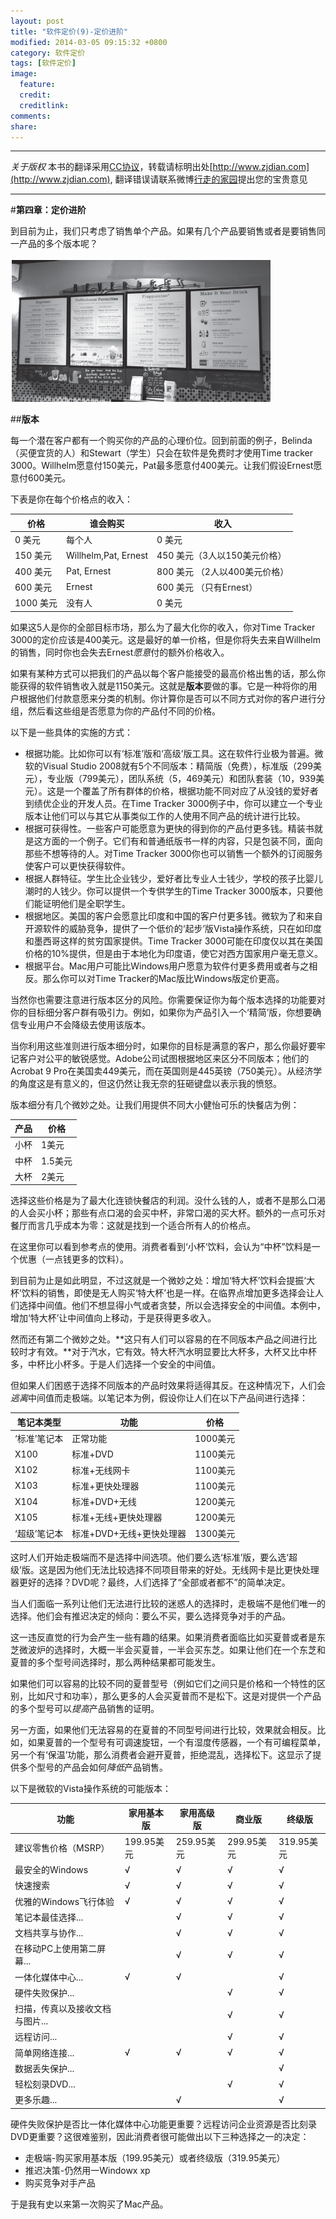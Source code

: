 ```yaml
---
layout: post
title: "软件定价(9)-定价进阶"
modified: 2014-03-05 09:15:32 +0800
category: 软件定价
tags: [软件定价]
image:
  feature: 
  credit: 
  creditlink: 
comments: 
share: 
---
```


-----

*关于版权*
本书的翻译采用[CC协议](creativecommons.org/licenses/by-nc-sa/2.5/cn/‎)，转载请标明出处[http://www.zjdian.com](http://www.zjdian.com), 翻译错误请联系微博[行走的家园](http://weibo.com/walkinghome)提出您的宝贵意见

-----

#**第四章：定价进阶**

到目前为止，我们只考虑了销售单个产品。如果有几个产品要销售或者是要销售同一产品的多个版本呢？

![定价进阶](/img/swpricing/chp4/1.png)

##**版本**

每一个潜在客户都有一个购买你的产品的心理价位。回到前面的例子，Belinda（买便宜货的人）和Stewart（学生）只会在软件是免费时才使用Time tracker 3000。Willhelm愿意付150美元，Pat最多愿意付400美元。让我们假设Ernest愿意付600美元。

下表是你在每个价格点的收入：

价格|谁会购买|收入
-----|-----|-----
0 美元|每个人|0 美元
150 美元|Willhelm,Pat, Ernest|450 美元（3人以150美元价格）
400 美元|Pat, Ernest|800 美元 （2人以400美元价格）
600 美元|Ernest|600 美元 （只有Ernest）
1000 美元|没有人|0 美元
   

如果这5人是你的全部目标市场，那么为了最大化你的收入，你对Time Tracker 3000的定价应该是400美元。这是最好的单一价格，但是你将失去来自Willhelm的销售，同时你也会失去Ernest*愿意*付的额外价格收入。

如果有某种方式可以把我们的产品以每个客户能接受的最高价格出售的话，那么你能获得的软件销售收入就是1150美元。这就是**版本**要做的事。它是一种将你的用户根据他们付款意愿来分类的机制。你计算你是否可以不同方式对你的客户进行分组，然后看这些组是否愿意为你的产品付不同的价格。

以下是一些具体的实施的方式：

+ 根据功能。比如你可以有‘标准’版和‘高级’版工具。这在软件行业极为普遍。微软的Visual Studio 2008就有5个不同版本：精简版（免费），标准版（299美元），专业版（799美元），团队系统（5，469美元）和团队套装（10，939美元）。这是一个覆盖了所有群体的价格，根据功能不同对应了从没钱的爱好者到绩优企业的开发人员。在Time Tracker 3000例子中，你可以建立一个专业版本让他们可以与其它从事类似工作的人使用不同产品的统计进行比较。
+ 根据可获得性。一些客户可能愿意为更快的得到你的产品付更多钱。精装书就是这方面的一个例子。它们有和普通纸版书一样的内容，只是包装不同，面向那些不想等待的人。对Time Tracker 3000你也可以销售一个额外的订阅服务使客户可以更快获得软件。
+ 根据人群特征。学生比企业钱少，爱好者比专业人士钱少，学校的孩子比婴儿潮时的人钱少。你可以提供一个专供学生的Time Tracker 3000版本，只要他们能证明他们是全职学生。
+ 根据地区。美国的客户会愿意比印度和中国的客户付更多钱。微软为了和来自开源软件的威胁竞争，提供了一个低价的‘起步’版Vista操作系统，只在如印度和墨西哥这样的贫穷国家提供。Time Tracker 3000可能在印度仅以其在美国价格的10%提供，但是由于本地化为印度语，使它对西方国家用户毫无意义。
+ 根据平台。Mac用户可能比Windows用户愿意为软件付更多费用或者与之相反。那么你可以对Time Tracker的Mac版比Windows版定价更高。

当然你也需要注意进行版本区分的风险。你需要保证你为每个版本选择的功能要对你的目标细分客户群有吸引力。例如，如果你为产品引入一个‘精简’版，你想要确信专业用户不会降级去使用该版本。

当你利用这些准则进行版本细分时，如果你的目标是满意的客户，那么你最好要牢记客户对公平的敏锐感觉。Adobe公司试图根据地区来区分不同版本；他们的Acrobat 9 Pro在美国卖449美元，而在英国则是445英镑（750美元）。从经济学的角度这是有意义的，但这仍然让我无奈的狂砸键盘以表示我的愤怒。

版本细分有几个微妙之处。让我们用提供不同大小健怡可乐的快餐店为例：

产品 | 价格
----- | -----
小杯|1美元
中杯|1.5美元
大杯|2美元

选择这些价格是为了最大化连锁快餐店的利润。没什么钱的人，或者不是那么口渴的人会买小杯；那些有点口渴的会买中杯，非常口渴的买大杯。额外的一点可乐对餐厅而言几乎成本为零：这就是找到一个适合所有人的价格点。

在这里你可以看到参考点的使用。消费者看到‘小杯’饮料，会认为“中杯”饮料是一个优惠（一点钱更多的饮料）。

到目前为止是如此明显，不过这就是一个微妙之处：增加‘特大杯’饮料会提振‘大杯’饮料的销售，即使是无人购买‘特大杯’也是一样。在临界点增加更多选择会让人们选择中间值。他们不想显得小气或者贪婪，所以会选择安全的中间值。本例中，增加‘特大杯’让中间值向上移动，于是获得更多收入。

然而还有第二个微妙之处。**这只有人们可以容易的在不同版本产品之间进行比较时才有效。**对于汽水，它有效。特大杯汽水明显要比大杯多，大杯又比中杯多，中杯比小杯多。于是人们选择一个安全的中间值。

但如果人们困惑于选择不同版本的产品时效果将适得其反。在这种情况下，人们会*逃离*中间值而走极端。以笔记本为例，假设你让人们在以下产品间进行选择：
  
笔记本类型|功能|价格
----|----|----
‘标准’笔记本|正常功能|1000美元
X100|标准+DVD|1100美元
X102|标准+无线网卡|1100美元
X103|标准+更快处理器|1100美元
X104|标准+DVD+无线|1200美元
X105|标准+无线+更快处理器|1200美元
‘超级’笔记本|标准+DVD+无线+更快处理器|1300美元

这时人们开始走极端而不是选择中间选项。他们要么选‘标准’版，要么选‘超级’版。这是因为他们无法比较选择不同项目带来的好处。无线网卡是比更快处理器更好的选择？DVD呢？最终，人们选择了“全部或者都不”的简单决定。

当人们面临一系列让他们无法进行比较的迷惑人的选择时，走极端不是他们唯一的选择。他们会有推迟决定的倾向：要么不买，要么选择竞争对手的产品。

这一违反直觉的行为会产生一些有趣的结果。如果消费者面临比如买夏普或者是东芝微波炉的选择时，大概一半会买夏普，一半会买东芝。如果让他们在一个东芝和夏普的多个型号间选择时，那么两种结果都可能发生。

如果他们可以容易的比较不同的夏普型号（例如它们之间只是价格和一个特性的区别，比如尺寸和功率），那么更多的人会买夏普而不是松下。这是对提供一个产品的多个型号可以*提高*产品销售的证明。

另一方面，如果他们无法容易的在夏普的不同型号间进行比较，效果就会相反。比如，如果夏普的一个型号有可调速旋钮，一个有湿度传感器，一个有可编程菜单，另一个有‘保温’功能，那么消费者会避开夏普，拒绝混乱，选择松下。这显示了提供多个型号的产品会如何*降低*产品销售。

以下是微软的Vista操作系统的可能版本：
  
功能|家用基本版|家用高级版|商业版|终级版
----|----|----|----|----
建议零售价格（MSRP）|199.95美元|259.95美元|299.95美元|319.95美元
最安全的Windows|√|√|√|√
快速搜索|√|√|√|√
优雅的Windows飞行体验|√|√|√|√
笔记本最佳选择...| |√|√|√
文档共享与协作...| |√|√|√
在移动PC上使用第二屏幕...| |√|√|√
一体化媒体中心...|√|√| |√
硬件失败保护...| | |√|√
扫描，传真以及接收文档与图片...| | |√|√
远程访问...| | |√|√
简单网络连接...|√|√|√|√
数据丢失保护...| | | |√
轻松刻录DVD...| | |√|√
更多乐趣...| |√| |√

硬件失败保护是否比一体化媒体中心功能更重要？远程访问企业资源是否比刻录DVD更重要？这很难鉴别，因此消费者很可能做出以下三种选择之一的决定：

+ 走极端-购买家用基本版（199.95美元）或者终级版（319.95美元）
+ 推迟决策-仍然用一Windowx xp
+ 购买竞争对手产品

于是我有史以来第一次购买了Mac产品。
